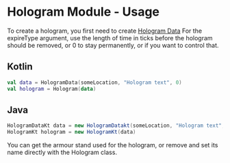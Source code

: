 # Hologram Module - Usage

To create a hologram, you first need to create [Hologram Data](/me/katsumag/aspigotframework/modules/holograms/HologramData.kt)
For the expireType argument, use the length of time in ticks before the hologram should be removed, or 0 to stay permanently, or if you want to control that.

## Kotlin

```kotlin
val data = HologramData(someLocation, "Hologram text", 0)
val hologram = Hologram(data)
```

## Java

```java
HologramDataKt data = new HologramDatakt(someLocation, "Hologram text", 0)
HologramKt hologram = new HologramKt(data)
```

You can get the armour stand used for the hologram, or remove and set its name directly with the Hologram class.